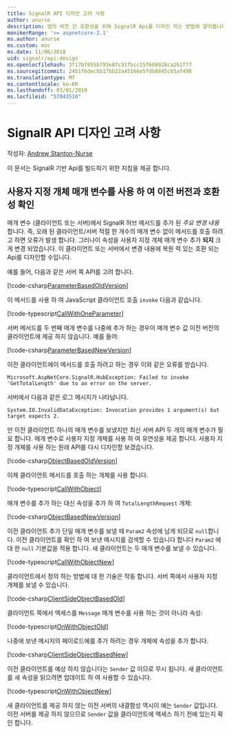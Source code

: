 ```yaml
---
title: SignalR API 디자인 고려 사항
author: anurse
description: 앱의 버전 간 호환성을 위해 SignalR Api를 디자인 하는 방법에 알아봅니다.
monikerRange: '>= aspnetcore-2.1'
ms.author: anurse
ms.custom: mvc
ms.date: 11/06/2018
uid: signalr/api-design
ms.openlocfilehash: 3f17bf055b793e8fc91fbcc15f668928ca261f77
ms.sourcegitcommit: 24b1f6decbb17bb22a45166e5fdb0845c65af498
ms.translationtype: MT
ms.contentlocale: ko-KR
ms.lasthandoff: 03/01/2019
ms.locfileid: "57043510"
---
```

# <a name="signalr-api-design-considerations"></a>SignalR API 디자인 고려 사항

작성자: [Andrew Stanton-Nurse](https://twitter.com/anurse)

이 문서는 SignalR 기반 Api를 빌드하기 위한 지침을 제공 합니다.

## <a name="use-custom-object-parameters-to-ensure-backwards-compatibility"></a>사용자 지정 개체 매개 변수를 사용 하 여 이전 버전과 호환성 확인

매개 변수 (클라이언트 또는 서버)에서 SignalR 허브 메서드를 추가 된 *주요 변경 내용*합니다. 즉, 오래 된 클라이언트/서버 적절 한 개수의 매개 변수 없이 메서드를 호출 하려고 하면 오류가 발생 합니다. 그러나이 속성을 사용자 지정 개체 매개 변수 추가 **되지** 크게 변경 되었습니다. 이 클라이언트 또는 서버에서 변경 내용에 복원 력 있는 호환 되는 Api를 디자인할 수입니다.

예를 들어, 다음과 같은 서버 쪽 API를 고려 합니다.

[!code-csharp[ParameterBasedOldVersion](api-design/sample/Samples.cs?name=ParameterBasedOldVersion)]

이 메서드를 사용 하 여 JavaScript 클라이언트 호출 `invoke` 다음과 같습니다.

[!code-typescript[CallWithOneParameter](api-design/sample/Samples.ts?name=CallWithOneParameter)]

서버 메서드를 두 번째 매개 변수를 나중에 추가 하는 경우이 매개 변수 값 이전 버전의 클라이언트에 제공 하지 않습니다. 예를 들어:

[!code-csharp[ParameterBasedNewVersion](api-design/sample/Samples.cs?name=ParameterBasedNewVersion)]

이전 클라이언트에이 메서드를 호출 하려고 하는 경우 이와 같은 오류를 받습니다.

```
Microsoft.AspNetCore.SignalR.HubException: Failed to invoke 'GetTotalLength' due to an error on the server.
```

서버에서 다음과 같은 로그 메시지가 나타납니다.

```
System.IO.InvalidDataException: Invocation provides 1 argument(s) but target expects 2.
```

만 이전 클라이언트 하나의 매개 변수를 보냈지만 최신 서버 API 두 개의 매개 변수가 필요 합니다. 매개 변수로 사용자 지정 개체를 사용 하 여 유연성을 제공 합니다. 사용자 지정 개체를 사용 하는 원래 API를 다시 디자인할 보겠습니다.

[!code-csharp[ObjectBasedOldVersion](api-design/sample/Samples.cs?name=ObjectBasedOldVersion)]

이제 클라이언트 메서드를 호출 하는 개체를 사용 합니다.

[!code-typescript[CallWithObject](api-design/sample/Samples.ts?name=CallWithObject)]

매개 변수를 추가 하는 대신 속성을 추가 하 여 `TotalLengthRequest` 개체:

[!code-csharp[ObjectBasedNewVersion](api-design/sample/Samples.cs?name=ObjectBasedNewVersion&highlight=4,9-13)]

이전 클라이언트 추가 단일 매개 변수를 보낼 때 `Param2` 속성에 남게 되므로 `null`합니다. 이전 클라이언트를 확인 하 여 보낸 메시지를 검색할 수 있습니다 합니다 `Param2` 에 대 한 `null` 기본값을 적용 합니다. 새 클라이언트는 두 매개 변수를 보낼 수 있습니다.

[!code-typescript[CallWithObjectNew](api-design/sample/Samples.ts?name=CallWithObjectNew)]

클라이언트에서 정의 하는 방법에 대 한 기술은 작동 합니다. 서버 쪽에서 사용자 지정 개체를 보낼 수 있습니다.

[!code-csharp[ClientSideObjectBasedOld](api-design/sample/Samples.cs?name=ClientSideObjectBasedOld)]

클라이언트 쪽에서 액세스를 `Message` 매개 변수를 사용 하는 것이 아니라 속성:

[!code-typescript[OnWithObjectOld](api-design/sample/Samples.ts?name=OnWithObjectOld)]

나중에 보낸 메시지의 페이로드에를 추가 하려는 경우 개체에 속성을 추가 합니다.

[!code-csharp[ClientSideObjectBasedNew](api-design/sample/Samples.cs?name=ClientSideObjectBasedNew&highlight=5)]

이전 클라이언트를 예상 하지 않습니다는 `Sender` 값 이므로 무시 됩니다. 새 클라이언트를 새 속성을 읽으려면 업데이트 하 여 사용할 수 있습니다.

[!code-typescript[OnWithObjectNew](api-design/sample/Samples.ts?name=OnWithObjectNew&highlight=2-5)]

새 클라이언트를 제공 하지 않는 이전 서버의 내결함성 역시이 예는 `Sender` 값입니다. 이전 서버를 제공 하지 않으므로 `Sender` 값을 클라이언트에 액세스 하기 전에 있는지 확인 합니다.

